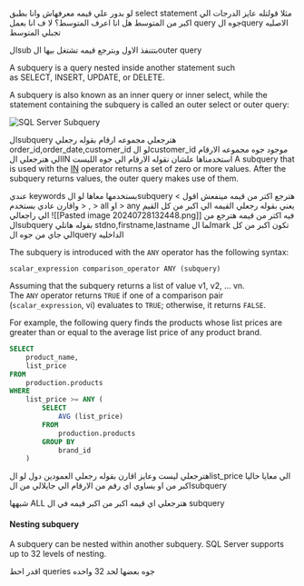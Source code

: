 
لو بدور علي قيمه معرفهاش وانا بطبق select statement
مثلا قولتله عايز الدرجات الي اكبر من المتوسط 
هل انا اعرف المتوسط؟
لا 
ف انا بعمل query جوه الquery الاصليه تجبلي المتوسط

الsub بتتنفذ الاول وبترجع قيمه تشتغل بيها الouter query

A subquery is a query nested inside another statement such as SELECT, INSERT, UPDATE, or DELETE.


A subquery is also known as an inner query or inner select, while the statement containing the subquery is called an outer select or outer query:

![SQL Server Subquery](https://www.sqlservertutorial.net/wp-content/uploads/SQL-Server-Subquery.png)

الsubquery هترجعلي مجموعه ارقام 
بقوله رجعلي order_id,order_date,customer_id لو الcustomer_id موجود جوه مجموعه الارقام الي هترجعلي
الIN استخدمناها علشان نقوله الارقام الي جوه الليست
A subquery that is used with the [IN](https://www.sqlservertutorial.net/sql-server-basics/sql-server-in/) operator returns a set of zero or more values. After the subquery returns values, the outer query makes use of them.



 

عندي keywords بستخدمها معاها 
لو الsubquery هترجع اكتر من قيمه 
مينفعش اقول > , < واقارن عادي 
بستخدم > all او > any
يعني بقوله رجعلي القيمه الي اكبر من كل القيم الي راجعالي 
![[Pasted image 20240728132448.png]]
فيه اكتر من قيمه هترجع من الsubquery 
بقوله هاتلي stdno,firstname,lastname 
لما الmark تكون اكبر من كل الي جاي من جوه الquery الداخليه


The subquery is introduced with the `ANY` operator has the following syntax:

`scalar_expression comparison_operator ANY (subquery)`

Assuming that the subquery returns a list of value v1, v2, … vn. The `ANY` operator returns `TRUE` if one of a comparison pair (`scalar_expression`, vi) evaluates to `TRUE`; otherwise, it returns `FALSE`.

For example, the following query finds the products whose list prices are greater than or equal to the average list price of any product brand.
```sql
SELECT
    product_name,
    list_price
FROM
    production.products
WHERE
    list_price >= ANY (
        SELECT
            AVG (list_price)
        FROM
            production.products
        GROUP BY
            brand_id
    )

```
هترجعلي ليست وعايز اقارن 
بقوله رجعلي العمودين دول 
لو الlist_price الي معايا حاليا اكبر من او يساوي اي رقم من الارقام الي جايلالي من الsubquery



شبهها ALL هترجعلي اي قيمه اكبر من اكبر قيمه في ال subquery




#### Nesting subquery

A subquery can be nested within another subquery. SQL Server supports up to 32 levels of nesting.

اقدر احط queries جوه بعضها لحد 32 واحده